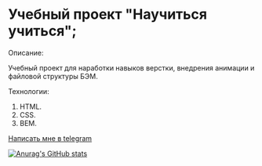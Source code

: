 # Учебный проект "Научиться учиться";

Описание:
<br/>

Учебный проект для наработки навыков верстки, внедрения анимации
и файловой структуры БЭМ.

Технологии:
1. HTML.
2. CSS.
3. BEM.


[Написать мне в telegram](https://t.me/Kirpichnikov_s_s)
<br/>

[![Anurag's GitHub stats](https://github-readme-stats.vercel.app/api?username=lxstchance&theme=tokyonight)](https://github.com/lxstchance/github-readme-stats)
